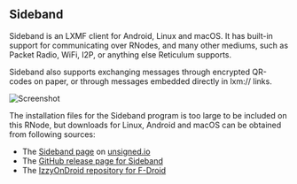[title]: <> (Nomad Network)
## Sideband
Sideband is an LXMF client for Android, Linux and macOS. It has built-in support for communicating over RNodes, and many other mediums, such as Packet Radio, WiFi, I2P, or anything else Reticulum supports.

Sideband also supports exchanging messages through encrypted QR-codes on paper, or through messages embedded directly in lxm:// links.

![Screenshot]({ASSET_PATH}gfx/sideband.webp)

The installation files for the Sideband program is too large to be included on this RNode, but downloads for Linux, Android and macOS can be obtained from following sources:

- The [Sideband page](https://unsigned.io/sideband/) on [unsigned.io](https://unsigned.io/)
- The [GitHub release page for Sideband](https://github.com/markqvist/Sideband/releases/latest)
- The [IzzyOnDroid repository for F-Droid](https://android.izzysoft.de/repo/apk/io.unsigned.sideband)
